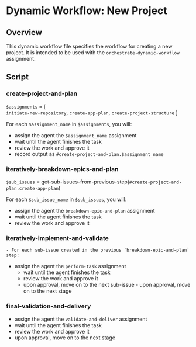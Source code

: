 # Dynamic Workflow: New Project

## Overview

This dynamic workflow file specifies the workflow for creating a new project. It is intended to be used with the `orchestrate-dynamic-workflow` assignment.

## Script

### create-project-and-plan

`$assignments` = [  
                    `initiate-new-repository`,
                    `create-app-plan`, 
                    `create-project-structure`
                 ]

For each `$assignment_name` in `$assignments`, you will:
   - assign the agent the `$assignment_name` assignment
   - wait until the agent finishes the task
   - review the work and approve it
   - record output as `#create-project-and-plan.$assignment_name`
  
### iteratively-breakdown-epics-and-plan

`$sub_issues` = get-sub-issues-from-previous-step(`#create-project-and-plan.create-app-plan`)

For each `$sub_issue_name` in `$sub_issues`, you will:
   - assign the agent the `breakdown-epic-and-plan` assignment
   - wait until the agent finishes the task
   - review the work and approve it

### iteratively-implement-and-validate

    - For each sub-issue created in the previous `breakdown-epic-and-plan` step:
   - assign the agent the `perform-task` assignment
       - wait until the agent finishes the task
       - review the work and approve it
       - upon approval, move on to the next sub-issue
    - upon approval, move on to the next stage

### final-validation-and-delivery

   - assign the agent the `validate-and-deliver` assignment
   - wait until the agent finishes the task
   - review the work and approve it
   - upon approval, move on to the next stage
